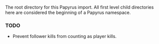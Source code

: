 The root directory for this Papyrus import.
All first level child directories here are considered the beginning of a Papyrus namespace.

### TODO
* Prevent follower kills from counting as player kills.
